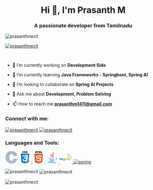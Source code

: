 <h1 align="center">Hi 👋, I'm Prasanth M</h1>
<h3 align="center">A passionate developer from Tamilnadu</h3>

<p align="left"> <img src="https://komarev.com/ghpvc/?username=prasanthnecit&label=Profile%20views&color=0e75b6&style=flat" alt="prasanthnecit" /> </p>

<p align="left"> <a href="https://github.com/ryo-ma/github-profile-trophy"><img src="https://github-profile-trophy.vercel.app/?username=prasanthnecit" alt="prasanthnecit" /></a> </p>

<p align="left"> <a href="https://twitter.com/" target="blank"><img src="https://img.shields.io/twitter/follow/?logo=twitter&style=for-the-badge" alt="" /></a> </p>

- 🔭 I’m currently working on **Development Side**

- 🌱 I’m currently learning **Java Frameworks - Springboot, Spring AI**

- 👯 I’m looking to collaborate on **Spring AI Projects**

- 💬 Ask me about **Development, Problem Solving**

- 📫 How to reach me **prasanthm1411@gmail.com**

<h3 align="left">Connect with me:</h3>
<p align="left">
<a href="https://linkedin.com/in/prasanthnecit" target="blank"><img align="center" src="https://raw.githubusercontent.com/rahuldkjain/github-profile-readme-generator/master/src/images/icons/Social/linked-in-alt.svg" alt="prasanthnecit" height="30" width="40" /></a>
<a href="https://www.leetcode.com/prasanthnecit" target="blank"><img align="center" src="https://raw.githubusercontent.com/rahuldkjain/github-profile-readme-generator/master/src/images/icons/Social/leet-code.svg" alt="prasanthnecit" height="30" width="40" /></a>
</p>

<h3 align="left">Languages and Tools:</h3>
<p align="left"> <a href="https://www.cprogramming.com/" target="_blank" rel="noreferrer"> <img src="https://raw.githubusercontent.com/devicons/devicon/master/icons/c/c-original.svg" alt="c" width="40" height="40"/> </a> <a href="https://www.w3schools.com/css/" target="_blank" rel="noreferrer"> <img src="https://raw.githubusercontent.com/devicons/devicon/master/icons/css3/css3-original-wordmark.svg" alt="css3" width="40" height="40"/> </a> <a href="https://www.w3.org/html/" target="_blank" rel="noreferrer"> <img src="https://raw.githubusercontent.com/devicons/devicon/master/icons/html5/html5-original-wordmark.svg" alt="html5" width="40" height="40"/> </a> <a href="https://www.java.com" target="_blank" rel="noreferrer"> <img src="https://raw.githubusercontent.com/devicons/devicon/master/icons/java/java-original.svg" alt="java" width="40" height="40"/> </a> <a href="https://www.mysql.com/" target="_blank" rel="noreferrer"> <img src="https://raw.githubusercontent.com/devicons/devicon/master/icons/mysql/mysql-original-wordmark.svg" alt="mysql" width="40" height="40"/> </a> <a href="https://spring.io/" target="_blank" rel="noreferrer"> <img src="https://www.vectorlogo.zone/logos/springio/springio-icon.svg" alt="spring" width="40" height="40"/> </a> </p>

<p><img align="left" src="https://github-readme-stats.vercel.app/api/top-langs?username=prasanthnecit&show_icons=true&locale=en&layout=compact" alt="prasanthnecit" /></p>

<p>&nbsp;<img align="center" src="https://github-readme-stats.vercel.app/api?username=prasanthnecit&show_icons=true&locale=en" alt="prasanthnecit" /></p>

<p><img align="center" src="https://github-readme-streak-stats.herokuapp.com/?user=prasanthnecit&" alt="prasanthnecit" /></p>

